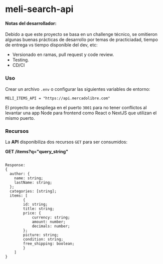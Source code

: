# meli-search-api

#### Notas del desarrollador:

Debido a que este proyecto se basa en un challenge técnico, se omitieron algunas buenas prácticas de desarrollo por temas de practiciadad, tiempo de entrega vs tiempo disponible del dev, etc:

- Versionado en ramas, pull request y code review.
- Testing.
- CD/CI

### Uso

Crear un archivo `.env` o configurar las siguientes variables de entorno:

```
MELI_ITEMS_API = "https://api.mercadolibre.com"
```

El proyecto se despliega en el puerto `3001` para no tener conflictos al levantar una app Node para frontend como React o NextJS que utilizan el mismo puerto.

### Recursos

La **API** disponibiliza dos recursos `GET` para ser consumidos:

**GET /items?q="query_string"**

```

Response:
{
  author: {
    name: string;
    lastName: string;
  };
  categories: [string];
  items: [
        {
        id: string;
        title: string;
        price: {
            currency: string;
            amount: number;
            decimals: number;
        };
        picture: string;
        condition: string;
        free_shipping: boolean;
        }
    ]
}
```

